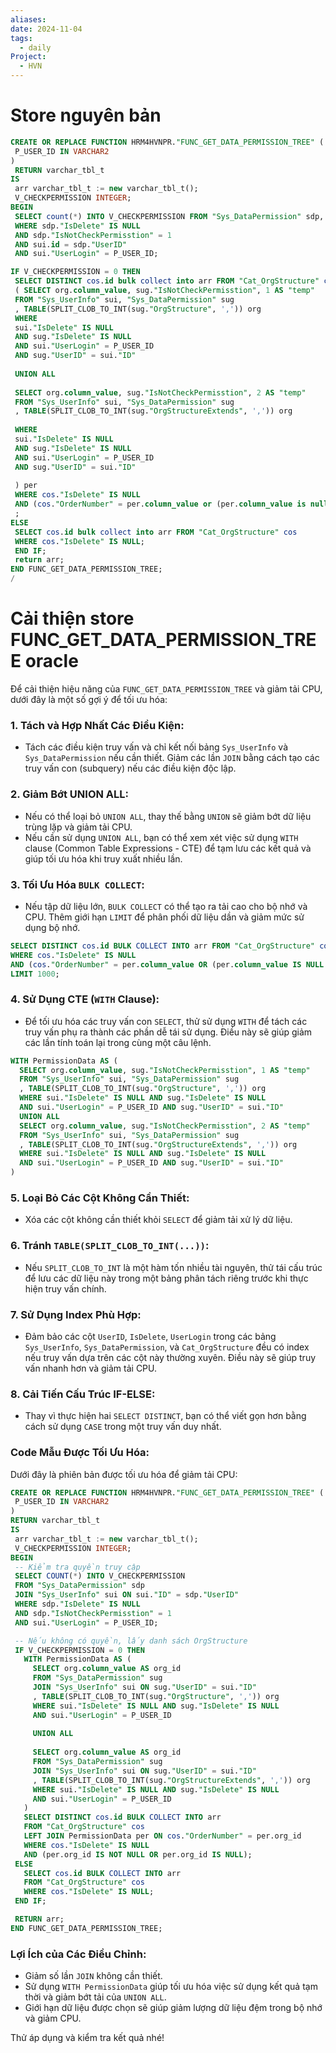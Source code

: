 ```yaml
---
aliases: 
date: 2024-11-04
tags:
  - daily
Project:
  - HVN
---
```

# Store nguyên bản 
```sql
CREATE OR REPLACE FUNCTION HRM4HVNPR."FUNC_GET_DATA_PERMISSION_TREE" (
 P_USER_ID IN VARCHAR2
) 
 RETURN varchar_tbl_t
IS
 arr varchar_tbl_t := new varchar_tbl_t();
 V_CHECKPERMISSION INTEGER;
BEGIN
 SELECT count(*) INTO V_CHECKPERMISSION FROM "Sys_DataPermission" sdp, "Sys_UserInfo" sui 
 WHERE sdp."IsDelete" IS NULL 
 AND sdp."IsNotCheckPermisstion" = 1
 AND sui.id = sdp."UserID" 
 AND sui."UserLogin" = P_USER_ID;

IF V_CHECKPERMISSION = 0 THEN
 SELECT DISTINCT cos.id bulk collect into arr FROM "Cat_OrgStructure" cos, 
 ( SELECT org.column_value, sug."IsNotCheckPermisstion", 1 AS "temp"
 FROM "Sys_UserInfo" sui, "Sys_DataPermission" sug
 , TABLE(SPLIT_CLOB_TO_INT(sug."OrgStructure", ',')) org
 WHERE 
 sui."IsDelete" IS NULL
 AND sug."IsDelete" IS NULL
 AND sui."UserLogin" = P_USER_ID
 AND sug."UserID" = sui."ID"
 
 UNION ALL
 
 SELECT org.column_value, sug."IsNotCheckPermisstion", 2 AS "temp"
 FROM "Sys_UserInfo" sui, "Sys_DataPermission" sug
 , TABLE(SPLIT_CLOB_TO_INT(sug."OrgStructureExtends", ',')) org
 
 WHERE 
 sui."IsDelete" IS NULL
 AND sug."IsDelete" IS NULL
 AND sui."UserLogin" = P_USER_ID
 AND sug."UserID" = sui."ID"
 
 ) per 
 WHERE cos."IsDelete" IS NULL
 AND (cos."OrderNumber" = per.column_value or (per.column_value is null and per."temp" = 1))
 ;
ELSE 
 SELECT cos.id bulk collect into arr FROM "Cat_OrgStructure" cos
 WHERE cos."IsDelete" IS NULL;
 END IF; 
 return arr; 
END FUNC_GET_DATA_PERMISSION_TREE;
/

```
# Cải thiện store FUNC_GET_DATA_PERMISSION_TREE oracle
Để cải thiện hiệu năng của `FUNC_GET_DATA_PERMISSION_TREE` và giảm tải CPU, dưới đây là một số gợi ý để tối ưu hóa:

### 1. **Tách và Hợp Nhất Các Điều Kiện**:
   - Tách các điều kiện truy vấn và chỉ kết nối bảng `Sys_UserInfo` và `Sys_DataPermission` nếu cần thiết. Giảm các lần `JOIN` bằng cách tạo các truy vấn con (subquery) nếu các điều kiện độc lập.

### 2. **Giảm Bớt UNION ALL**:
   - Nếu có thể loại bỏ `UNION ALL`, thay thế bằng `UNION` sẽ giảm bớt dữ liệu trùng lặp và giảm tải CPU.
   - Nếu cần sử dụng `UNION ALL`, bạn có thể xem xét việc sử dụng `WITH` clause (Common Table Expressions - CTE) để tạm lưu các kết quả và giúp tối ưu hóa khi truy xuất nhiều lần.

### 3. **Tối Ưu Hóa `BULK COLLECT`**:
   - Nếu tập dữ liệu lớn, `BULK COLLECT` có thể tạo ra tải cao cho bộ nhớ và CPU. Thêm giới hạn `LIMIT` để phân phối dữ liệu dần và giảm mức sử dụng bộ nhớ.
   ```sql
   SELECT DISTINCT cos.id BULK COLLECT INTO arr FROM "Cat_OrgStructure" cos
   WHERE cos."IsDelete" IS NULL
   AND (cos."OrderNumber" = per.column_value OR (per.column_value IS NULL AND per."temp" = 1))
   LIMIT 1000;
   ```

### 4. **Sử Dụng CTE (`WITH` Clause)**:
   - Để tối ưu hóa các truy vấn con `SELECT`, thử sử dụng `WITH` để tách các truy vấn phụ ra thành các phần dễ tái sử dụng. Điều này sẽ giúp giảm các lần tính toán lại trong cùng một câu lệnh.
   ```sql
   WITH PermissionData AS (
     SELECT org.column_value, sug."IsNotCheckPermisstion", 1 AS "temp"
     FROM "Sys_UserInfo" sui, "Sys_DataPermission" sug
     , TABLE(SPLIT_CLOB_TO_INT(sug."OrgStructure", ',')) org
     WHERE sui."IsDelete" IS NULL AND sug."IsDelete" IS NULL
     AND sui."UserLogin" = P_USER_ID AND sug."UserID" = sui."ID"
     UNION ALL
     SELECT org.column_value, sug."IsNotCheckPermisstion", 2 AS "temp"
     FROM "Sys_UserInfo" sui, "Sys_DataPermission" sug
     , TABLE(SPLIT_CLOB_TO_INT(sug."OrgStructureExtends", ',')) org
     WHERE sui."IsDelete" IS NULL AND sug."IsDelete" IS NULL
     AND sui."UserLogin" = P_USER_ID AND sug."UserID" = sui."ID"
   )
   ```

### 5. **Loại Bỏ Các Cột Không Cần Thiết**:
   - Xóa các cột không cần thiết khỏi `SELECT` để giảm tải xử lý dữ liệu.

### 6. **Tránh `TABLE(SPLIT_CLOB_TO_INT(...))`**:
   - Nếu `SPLIT_CLOB_TO_INT` là một hàm tốn nhiều tài nguyên, thử tái cấu trúc để lưu các dữ liệu này trong một bảng phân tách riêng trước khi thực hiện truy vấn chính.

### 7. **Sử Dụng Index Phù Hợp**:
   - Đảm bảo các cột `UserID`, `IsDelete`, `UserLogin` trong các bảng `Sys_UserInfo`, `Sys_DataPermission`, và `Cat_OrgStructure` đều có index nếu truy vấn dựa trên các cột này thường xuyên. Điều này sẽ giúp truy vấn nhanh hơn và giảm tải CPU.

### 8. **Cải Tiến Cấu Trúc IF-ELSE**:
   - Thay vì thực hiện hai `SELECT DISTINCT`, bạn có thể viết gọn hơn bằng cách sử dụng `CASE` trong một truy vấn duy nhất.

### Code Mẫu Được Tối Ưu Hóa:
Dưới đây là phiên bản được tối ưu hóa để giảm tải CPU:

```sql
CREATE OR REPLACE FUNCTION HRM4HVNPR."FUNC_GET_DATA_PERMISSION_TREE" (
 P_USER_ID IN VARCHAR2
) 
RETURN varchar_tbl_t
IS
 arr varchar_tbl_t := new varchar_tbl_t();
 V_CHECKPERMISSION INTEGER;
BEGIN
 -- Kiểm tra quyền truy cập
 SELECT COUNT(*) INTO V_CHECKPERMISSION 
 FROM "Sys_DataPermission" sdp
 JOIN "Sys_UserInfo" sui ON sui."ID" = sdp."UserID"
 WHERE sdp."IsDelete" IS NULL 
 AND sdp."IsNotCheckPermisstion" = 1
 AND sui."UserLogin" = P_USER_ID;

 -- Nếu không có quyền, lấy danh sách OrgStructure
 IF V_CHECKPERMISSION = 0 THEN
   WITH PermissionData AS (
     SELECT org.column_value AS org_id
     FROM "Sys_DataPermission" sug
     JOIN "Sys_UserInfo" sui ON sug."UserID" = sui."ID"
     , TABLE(SPLIT_CLOB_TO_INT(sug."OrgStructure", ',')) org
     WHERE sui."IsDelete" IS NULL AND sug."IsDelete" IS NULL 
     AND sui."UserLogin" = P_USER_ID
     
     UNION ALL
     
     SELECT org.column_value AS org_id
     FROM "Sys_DataPermission" sug
     JOIN "Sys_UserInfo" sui ON sug."UserID" = sui."ID"
     , TABLE(SPLIT_CLOB_TO_INT(sug."OrgStructureExtends", ',')) org
     WHERE sui."IsDelete" IS NULL AND sug."IsDelete" IS NULL
     AND sui."UserLogin" = P_USER_ID
   )
   SELECT DISTINCT cos.id BULK COLLECT INTO arr
   FROM "Cat_OrgStructure" cos
   LEFT JOIN PermissionData per ON cos."OrderNumber" = per.org_id
   WHERE cos."IsDelete" IS NULL
   AND (per.org_id IS NOT NULL OR per.org_id IS NULL);
 ELSE 
   SELECT cos.id BULK COLLECT INTO arr 
   FROM "Cat_OrgStructure" cos
   WHERE cos."IsDelete" IS NULL;
 END IF;

 RETURN arr;
END FUNC_GET_DATA_PERMISSION_TREE;
```

### Lợi Ích của Các Điều Chỉnh:
- Giảm số lần `JOIN` không cần thiết.
- Sử dụng `WITH PermissionData` giúp tối ưu hóa việc sử dụng kết quả tạm thời và giảm bớt tải của `UNION ALL`.
- Giới hạn dữ liệu được chọn sẽ giúp giảm lượng dữ liệu đệm trong bộ nhớ và giảm CPU.

Thử áp dụng và kiểm tra kết quả nhé!